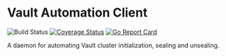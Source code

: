 # Vault Automation Client
![Build Status](https://github.com/wrouesnel/vault-automation-client/actions/workflows/release.yml/badge.svg?branch=main)
[![Coverage Status](https://coveralls.io/repos/github/wrouesnel/vault-automation-client/badge.svg?branch=main)](https://coveralls.io/github/wrouesnel/vault-automation-client?branch=main)
[![Go Report Card](https://goreportcard.com/badge/github.com/wrouesnel/vault-automation-client)](https://goreportcard.com/report/github.com/wrouesnel/vault-automation-client)

A daemon for automating Vault cluster initialization, sealing and unsealing.

